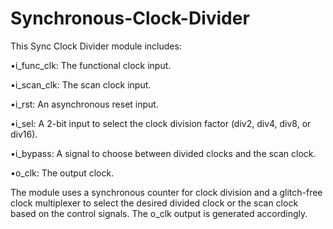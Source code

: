 # Synchronous-Clock-Divider
This Sync Clock Divider module includes:

•i_func_clk: The functional clock input.

•i_scan_clk: The scan clock input.

•i_rst: An asynchronous reset input.

•i_sel: A 2-bit input to select the clock division factor (div2, div4, div8, or div16).

•i_bypass: A signal to choose between divided clocks and the scan clock.

•o_clk: The output clock.

The module uses a synchronous counter for clock division and a glitch-free clock multiplexer to select the desired divided clock or the scan clock based on the control signals. The o_clk output is generated accordingly.

